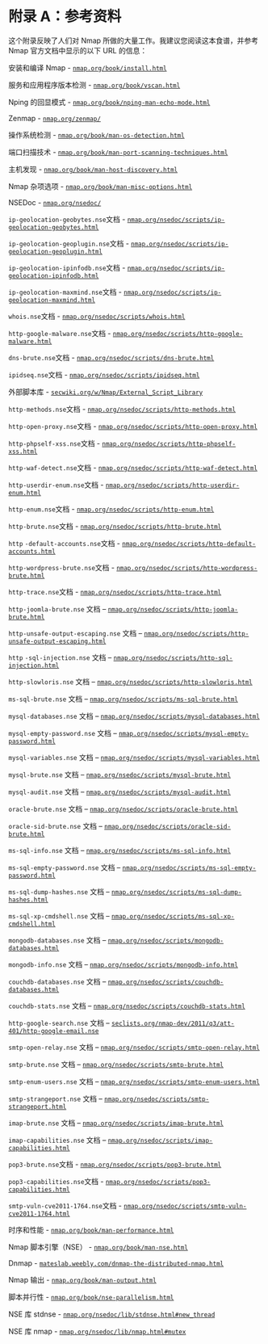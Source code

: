 # 附录 A：参考资料

这个附录反映了人们对 Nmap 所做的大量工作。我建议您阅读这本食谱，并参考 Nmap 官方文档中显示的以下 URL 的信息：

安装和编译 Nmap - [`nmap.org/book/install.html`](http://nmap.org/book/install.html)

服务和应用程序版本检测 - [`nmap.org/book/vscan.html`](http://nmap.org/book/vscan.html)

Nping 的回显模式 - [`nmap.org/book/nping-man-echo-mode.html`](http://nmap.org/book/nping-man-echo-mode.html)

Zenmap - [`nmap.org/zenmap/`](http://nmap.org/zenmap/)

操作系统检测 - [`nmap.org/book/man-os-detection.html`](http://nmap.org/book/man-os-detection.html)

端口扫描技术 - [`nmap.org/book/man-port-scanning-techniques.html`](http://nmap.org/book/man-port-scanning-techniques.html)

主机发现 - [`nmap.org/book/man-host-discovery.html`](http://nmap.org/book/man-host-discovery.html)

Nmap 杂项选项 - [`nmap.org/book/man-misc-options.html`](http://nmap.org/book/man-misc-options.html)

NSEDoc - [`nmap.org/nsedoc/`](http://nmap.org/nsedoc/)

`ip-geolocation-geobytes.nse`文档 - [`nmap.org/nsedoc/scripts/ip-geolocation-geobytes.html`](http://nmap.org/nsedoc/scripts/ip-geolocation-geobytes.html)

`ip-geolocation-geoplugin.nse`文档 - [`nmap.org/nsedoc/scripts/ip-geolocation-geoplugin.html`](http://nmap.org/nsedoc/scripts/ip-geolocation-geoplugin.html)

`ip-geolocation-ipinfodb.nse`文档 - [`nmap.org/nsedoc/scripts/ip-geolocation-ipinfodb.html`](http://nmap.org/nsedoc/scripts/ip-geolocation-ipinfodb.html)

`ip-geolocation-maxmind.nse`文档 - [`nmap.org/nsedoc/scripts/ip-geolocation-maxmind.html`](http://nmap.org/nsedoc/scripts/ip-geolocation-maxmind.html)

`whois.nse`文档 - [`nmap.org/nsedoc/scripts/whois.html`](http://nmap.org/nsedoc/scripts/whois.html)

`http-google-malware.nse`文档 - [`nmap.org/nsedoc/scripts/http-google-malware.html`](http://nmap.org/nsedoc/scripts/http-google-malware.html)

`dns-brute.nse`文档 - [`nmap.org/nsedoc/scripts/dns-brute.html`](http://nmap.org/nsedoc/scripts/dns-brute.html)

`ipidseq.nse`文档 - [`nmap.org/nsedoc/scripts/ipidseq.html`](http://nmap.org/nsedoc/scripts/ipidseq.html)

外部脚本库 - [`secwiki.org/w/Nmap/External_Script_Library`](https://secwiki.org/w/Nmap/External_Script_Library)

`http-methods.nse`文档 - [`nmap.org/nsedoc/scripts/http-methods.html`](http://nmap.org/nsedoc/scripts/http-methods.html)

`http-open-proxy.nse`文档 - [`nmap.org/nsedoc/scripts/http-open-proxy.html`](http://nmap.org/nsedoc/scripts/http-open-proxy.html)

`http-phpself-xss.nse`文档 - [`nmap.org/nsedoc/scripts/http-phpself-xss.html`](http://nmap.org/nsedoc/scripts/http-phpself-xss.html)

`http-waf-detect.nse`文档 - [`nmap.org/nsedoc/scripts/http-waf-detect.html`](http://nmap.org/nsedoc/scripts/http-waf-detect.html)

`http-userdir-enum.nse`文档 - [`nmap.org/nsedoc/scripts/http-userdir-enum.html`](http://nmap.org/nsedoc/scripts/http-userdir-enum.html)

`http-enum.nse`文档 - [`nmap.org/nsedoc/scripts/http-enum.html`](http://nmap.org/nsedoc/scripts/http-enum.html)

`http-brute.nse`文档 - [`nmap.org/nsedoc/scripts/http-brute.html`](http://nmap.org/nsedoc/scripts/http-brute.html)

`http` `-default-accounts.nse`文档 - [`nmap.org/nsedoc/scripts/http-default-accounts.html`](http://nmap.org/nsedoc/scripts/http-default-accounts.html)

`http-wordpress-brute.nse`文档 - [`nmap.org/nsedoc/scripts/http-wordpress-brute.html`](http://nmap.org/nsedoc/scripts/http-wordpress-brute.html)

`http-trace.nse`文档 - [`nmap.org/nsedoc/scripts/http-trace.html`](http://nmap.org/nsedoc/scripts/http-trace.html)

`http-joomla-brute.nse` 文档 – [`nmap.org/nsedoc/scripts/http-joomla-brute.html`](http://nmap.org/nsedoc/scripts/http-joomla-brute.html)

`http-unsafe-output-escaping.nse` 文档 – [`nmap.org/nsedoc/scripts/http-unsafe-output-escaping.html`](http://nmap.org/nsedoc/scripts/http-unsafe-output-escaping.html)

`http` `-sql-injection.nse` 文档 – [`nmap.org/nsedoc/scripts/http-sql-injection.html`](http://nmap.org/nsedoc/scripts/http-sql-injection.html)

`http-slowloris.nse` 文档 – [`nmap.org/nsedoc/scripts/http-slowloris.html`](http://nmap.org/nsedoc/scripts/http-slowloris.html)

`ms-sql-brute.nse` 文档 – [`nmap.org/nsedoc/scripts/ms-sql-brute.html`](http://nmap.org/nsedoc/scripts/ms-sql-brute.html)

`mysql-databases.nse` 文档 – [`nmap.org/nsedoc/scripts/mysql-databases.html`](http://nmap.org/nsedoc/scripts/mysql-databases.html)

`mysql-empty-password.nse` 文档 – [`nmap.org/nsedoc/scripts/mysql-empty-password.html`](http://nmap.org/nsedoc/scripts/mysql-empty-password.html)

`mysql-variables.nse` 文档 – [`nmap.org/nsedoc/scripts/mysql-variables.html`](http://nmap.org/nsedoc/scripts/mysql-variables.html)

`mysql-brute.nse` 文档 – [`nmap.org/nsedoc/scripts/mysql-brute.html`](http://nmap.org/nsedoc/scripts/mysql-brute.html)

`mysql-audit.nse` 文档 – [`nmap.org/nsedoc/scripts/mysql-audit.html`](http://nmap.org/nsedoc/scripts/mysql-audit.html)

`oracle-brute.nse` 文档 – [`nmap.org/nsedoc/scripts/oracle-brute.html`](http://nmap.org/nsedoc/scripts/oracle-brute.html)

`oracle-sid-brute.nse` 文档 – [`nmap.org/nsedoc/scripts/oracle-sid-brute.html`](http://nmap.org/nsedoc/scripts/oracle-sid-brute.html)

`ms-sql-info.nse` 文档 – [`nmap.org/nsedoc/scripts/ms-sql-info.html`](http://nmap.org/nsedoc/scripts/ms-sql-info.html)

`ms-sql-empty-password.nse` 文档 – [`nmap.org/nsedoc/scripts/ms-sql-empty-password.html`](http://nmap.org/nsedoc/scripts/ms-sql-empty-password.html)

`ms-sql-dump-hashes.nse` 文档 – [`nmap.org/nsedoc/scripts/ms-sql-dump-hashes.html`](http://nmap.org/nsedoc/scripts/ms-sql-dump-hashes.html)

`ms-sql-xp-cmdshell.nse` 文档 – [`nmap.org/nsedoc/scripts/ms-sql-xp-cmdshell.html`](http://nmap.org/nsedoc/scripts/ms-sql-xp-cmdshell.html)

`mongodb-databases.nse` 文档 – [`nmap.org/nsedoc/scripts/mongodb-databases.html`](http://nmap.org/nsedoc/scripts/mongodb-databases.html)

`mongodb-info.nse` 文档 – [`nmap.org/nsedoc/scripts/mongodb-info.html`](http://nmap.org/nsedoc/scripts/mongodb-info.html)

`couchdb-databases.nse` 文档 – [`nmap.org/nsedoc/scripts/couchdb-databases.html`](http://nmap.org/nsedoc/scripts/couchdb-databases.html)

`couchdb-stats.nse` 文档 – [`nmap.org/nsedoc/scripts/couchdb-stats.html`](http://nmap.org/nsedoc/scripts/couchdb-stats.html)

`http-google-search.nse` 文档 – [`seclists.org/nmap-dev/2011/q3/att-401/http-google-email.nse`](http://seclists.org/nmap-dev/2011/q3/att-401/http-google-email.nse)

`smtp-open-relay.nse` 文档 – [`nmap.org/nsedoc/scripts/smtp-open-relay.html`](http://nmap.org/nsedoc/scripts/smtp-open-relay.html)

`smtp-brute.nse` 文档 – [`nmap.org/nsedoc/scripts/smtp-brute.html`](http://nmap.org/nsedoc/scripts/smtp-brute.html)

`smtp-enum-users.nse` 文档 – [`nmap.org/nsedoc/scripts/smtp-enum-users.html`](http://nmap.org/nsedoc/scripts/smtp-enum-users.html)

`smtp-strangeport.nse` 文档 – [`nmap.org/nsedoc/scripts/smtp-strangeport.html`](http://nmap.org/nsedoc/scripts/smtp-strangeport.html)

`imap-brute.nse` 文档 – [`nmap.org/nsedoc/scripts/imap-brute.html`](http://nmap.org/nsedoc/scripts/imap-brute.html)

`imap-capabilities.nse` 文档 – [`nmap.org/nsedoc/scripts/imap-capabilities.html`](http://nmap.org/nsedoc/scripts/imap-capabilities.html)

`pop3-brute.nse`文档 - [`nmap.org/nsedoc/scripts/pop3-brute.html`](http://nmap.org/nsedoc/scripts/pop3-brute.html)

`pop3-capabilities.nse`文档 - [`nmap.org/nsedoc/scripts/pop3-capabilities.html`](http://nmap.org/nsedoc/scripts/pop3-capabilities.html)

`smtp-vuln-cve2011-1764.nse`文档 - [`nmap.org/nsedoc/scripts/smtp-vuln-cve2011-1764.html`](http://nmap.org/nsedoc/scripts/smtp-vuln-cve2011-1764.html)

时序和性能 - [`nmap.org/book/man-performance.html`](http://nmap.org/book/man-performance.html)

Nmap 脚本引擎（NSE） - [`nmap.org/book/man-nse.html`](http://nmap.org/book/man-nse.html)

Dnmap - [`mateslab.weebly.com/dnmap-the-distributed-nmap.html`](http://mateslab.weebly.com/dnmap-the-distributed-nmap.html)

Nmap 输出 - [`nmap.org/book/man-output.html`](http://nmap.org/book/man-output.html)

脚本并行性 - [`nmap.org/book/nse-parallelism.html`](http://nmap.org/book/nse-parallelism.html)

NSE 库 stdnse - [`nmap.org/nsedoc/lib/stdnse.html#new_thread`](http://nmap.org/nsedoc/lib/stdnse.html#new_thread)

NSE 库 nmap - [`nmap.org/nsedoc/lib/nmap.html#mutex`](http://nmap.org/nsedoc/lib/nmap.html#mutex)

